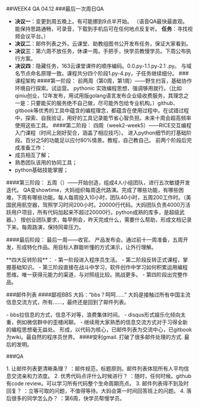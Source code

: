 ##WEEK4 QA
04.12
###最后一次周日QA
- **决议一**：变更到周五晚上。有可能挪到9点半开始。
（语音QA最快最直观。能保持思路通畅，可录音，下载到手机后可在任何地点反复听。
**任务**：寻找视频会议平台。）
- **决议二**：邮件列表之外，云课堂、助教组图书公开发布任务，保证大家看到。
- **决议三**：第六周不放任务，休课一周。手把手，快学员教慢学员。下周公布执行方案。
- **决议四**：隐藏任务，163云课堂课件的顺序编码。0.0.py-1.1.py-2.1 .py。  与域名节点命名原理一致。课程共分四个阶段1.py-4.py，子任务继续细分。
###课程架构
####第一阶段：
前两周（第0周，第1周）——野生扫盲，基础协作环境自行探索。试运营。
    pythonic 实效编程思想，强调够用就行。（比如qiniu创业，12年发布，用试用版golang语言发布企业级收费服务，其理念之一是：只要能买的服务绝不自己做，尽可能外包给专业机构。）github、gitbook等优秀的工具中蕴含的编程理念，都蕴含在使用过程中。在试错过程中，探索、自我验证，用好的工具记录能节省心智负担。未来十周会超高频率使用这些工具。
####第二阶段：
四周（week2-week5）——RICE交互编程入门课程（时间上刚好契合，涵盖了相应技巧）。
    进入python细节的打基础阶段。百分之5的功能足以应付80%情景。教程，自己教自己。
前两个阶段后完成准备工作：
- 成员相互了解；
- 熟悉团队该用的协同工具；
- python基础技能掌握；

####第三阶段：
五周（）——开始创造，组成4人小组团队，进行五次敏捷开发迭代。
    QA变showtime，大妈组织每周迭代路演。完成了哪些功能，有哪些困难，下周有哪些功能。每人每周投入10小时，团队40小时，五周200工作时。（美国民用航空器，驾照学习时间200小时。20000行代码。大妈团队负责4000万活跃用户项目，所有代码加起来不超过20000行。python成熟的库多，是超级武器。）
按创业团队要求，每早例会，昨天完成什么，需要什么帮助，形成文档记录下来。每周路演，保持同辈压力。

####最后阶段：
最后一周——收官。
    产品发布会。通过前十一周准备，五周开发，形成特化作品。用目标人群能听懂的方式演示，让外行理解。

  <tr>  </tr>**四大反转阶段**：
-  <tr></tr>第一阶段进入程序员生活。
-  <tr></tr>第二阶段反转正式课程，掌握基础知识。
-  <tr></tr>第三阶段直接在战斗中学习，软件创作中学习如何积累运用编程思维。唯一获得元能力的渠道，与对照组比较。挑战更多。
-  <tr></tr>第四阶段出完整作品。

###邮件列表
####鄙视BBS
大妈：“bbs？呵呵……”
    大妈是接触过所有中国主流信息交流方式，所有……，最终还是回到了邮件列表。
  <tr></tr>- bbs拉信息的方式，信息不对等，浪费集体时间。
  <tr></tr>- disqus形式娱乐化倾向太重，例如微信群中的歪楼闲聊。
  <tr></tr> - 继续用大家熟悉的信息交流方式对于习得全新的编程思想毫无益处。
   <tr></tr>形成，以代码为核心，已邮件列表为交流中心，已gitbook为wiki。最自然的程序员世界。
####安利gmail.
打破了很多邮件处理的方式. 最后的发明。

###QA
<tr></tr>1. 让邮件列表更清晰条理？
：邮件规范，标题原则。邮件列表体现所有人平均信息交流亲和力浓度。
<tr></tr>2. 优秀代码点评什么时候进行？
：随时，任何时候。github有code review。可以学习所有代码整个生命周期亮点。 
<tr></tr>3. 邮件列表得不到及时回复？
：立等可取的问题，不值得等待。大妈会第一时间回答班上的问题。
<tr></tr>4. 落后很多的同学怎么办？
：第6周，快学员帮慢学员。




   
